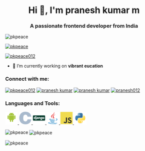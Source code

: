 <h1 align="center">Hi 👋, I'm pranesh kumar m</h1>
<h3 align="center">A passionate frontend developer from India</h3>

<p align="left"> <img src="https://komarev.com/ghpvc/?username=pkpeace&label=Profile%20views&color=0e75b6&style=flat" alt="pkpeace" /> </p>

<p align="left"> <a href="https://github.com/ryo-ma/github-profile-trophy"><img src="https://github-profile-trophy.vercel.app/?username=pkpeace" alt="pkpeace" /></a> </p>

<p align="left"> <a href="https://twitter.com/pkpeace012" target="blank"><img src="https://img.shields.io/twitter/follow/pkpeace012?logo=twitter&style=for-the-badge" alt="pkpeace012" /></a> </p>

- 🔭 I’m currently working on **vibrant eucation**

<h3 align="left">Connect with me:</h3>
<p align="left">
<a href="https://twitter.com/pkpeace012" target="blank"><img align="center" src="https://cdn.jsdelivr.net/npm/simple-icons@3.0.1/icons/twitter.svg" alt="pkpeace012" height="30" width="40" /></a>
<a href="https://linkedin.com/in/pranesh kumar" target="blank"><img align="center" src="https://cdn.jsdelivr.net/npm/simple-icons@3.0.1/icons/linkedin.svg" alt="pranesh kumar" height="30" width="40" /></a>
<a href="https://fb.com/pranesh kumar" target="blank"><img align="center" src="https://cdn.jsdelivr.net/npm/simple-icons@3.0.1/icons/facebook.svg" alt="pranesh kumar" height="30" width="40" /></a>
<a href="https://instagram.com/pranesh012" target="blank"><img align="center" src="https://cdn.jsdelivr.net/npm/simple-icons@3.0.1/icons/instagram.svg" alt="pranesh012" height="30" width="40" /></a>
</p>

<h3 align="left">Languages and Tools:</h3>
<p align="left"> <a href="https://developer.android.com" target="_blank"> <img src="https://raw.githubusercontent.com/devicons/devicon/master/icons/android/android-original-wordmark.svg" alt="android" width="40" height="40"/> </a> <a href="https://www.cprogramming.com/" target="_blank"> <img src="https://raw.githubusercontent.com/devicons/devicon/master/icons/c/c-original.svg" alt="c" width="40" height="40"/> </a> <a href="https://www.djangoproject.com/" target="_blank"> <img src="https://raw.githubusercontent.com/devicons/devicon/master/icons/django/django-original.svg" alt="django" width="40" height="40"/> </a> <a href="https://www.java.com" target="_blank"> <img src="https://raw.githubusercontent.com/devicons/devicon/master/icons/java/java-original.svg" alt="java" width="40" height="40"/> </a> <a href="https://developer.mozilla.org/en-US/docs/Web/JavaScript" target="_blank"> <img src="https://raw.githubusercontent.com/devicons/devicon/master/icons/javascript/javascript-original.svg" alt="javascript" width="40" height="40"/> </a> <a href="https://www.python.org" target="_blank"> <img src="https://raw.githubusercontent.com/devicons/devicon/master/icons/python/python-original.svg" alt="python" width="40" height="40"/> </a> </p>

<p><img align="left" src="https://github-readme-stats.vercel.app/api/top-langs?username=pkpeace&show_icons=true&locale=en&layout=compact" alt="pkpeace" /></p>

<p>&nbsp;<img align="center" src="https://github-readme-stats.vercel.app/api?username=pkpeace&show_icons=true&locale=en" alt="pkpeace" /></p>

<p><img align="center" src="https://github-readme-streak-stats.herokuapp.com/?user=pkpeace&" alt="pkpeace" /></p>
